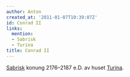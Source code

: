 ```yaml
---
author: Anton
created_at: '2011-01-07T10:39:07Z'
id: Conrad II
links:
  mention:
  - Sabrisk
  - Turina
title: Conrad II
---
```


[Sabrisk] konung 2176–2187 e.D. av huset [Turina].

  [Sabrisk]: Sabrisk
  [Turina]: Turina
